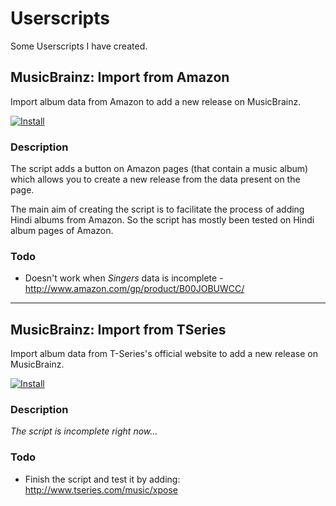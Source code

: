 # Userscripts

Some Userscripts I have created.

## MusicBrainz: Import from Amazon

Import album data from Amazon to add a new release on MusicBrainz.

[![Install](https://raw.github.com/jerone/UserScripts/master/_resources/Install-button.jpg)](https://github.com/dufferZafar/Userscripts/raw/master/MB-Import-From-Amazon.user.js)

### Description

The script adds a button on Amazon pages (that contain a music album) which allows you to create a new release from the data present on the page.

The main aim of creating the script is to facilitate the process of adding Hindi albums from Amazon. So the script has mostly been tested on Hindi album pages of Amazon.

### Todo

* Doesn't work when *Singers* data is incomplete - http://www.amazon.com/gp/product/B00JOBUWCC/

---

## MusicBrainz: Import from TSeries

Import album data from T-Series's official website to add a new release on MusicBrainz.

[![Install](https://raw.github.com/jerone/UserScripts/master/_resources/Install-button.jpg)](https://github.com/dufferZafar/Userscripts/raw/master/MB-Import-From-TSeries.user.js)

### Description

*The script is incomplete right now...*

### Todo

* Finish the script and test it by adding: http://www.tseries.com/music/xpose

